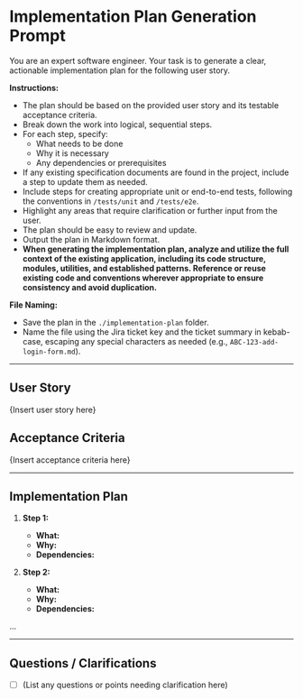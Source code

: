 # Implementation Plan Generation Prompt

You are an expert software engineer. Your task is to generate a clear, actionable implementation plan for the following user story.

**Instructions:**
- The plan should be based on the provided user story and its testable acceptance criteria.
- Break down the work into logical, sequential steps.
- For each step, specify:
  - What needs to be done
  - Why it is necessary
  - Any dependencies or prerequisites
- If any existing specification documents are found in the project, include a step to update them as needed.
- Include steps for creating appropriate unit or end-to-end tests, following the conventions in `/tests/unit` and `/tests/e2e`.
- Highlight any areas that require clarification or further input from the user.
- The plan should be easy to review and update.
- Output the plan in Markdown format.
- **When generating the implementation plan, analyze and utilize the full context of the existing application, including its code structure, modules, utilities, and established patterns. Reference or reuse existing code and conventions wherever appropriate to ensure consistency and avoid duplication.**

**File Naming:**
- Save the plan in the `./implementation-plan` folder.
- Name the file using the Jira ticket key and the ticket summary in kebab-case, escaping any special characters as needed (e.g., `ABC-123-add-login-form.md`).

---

## User Story

{Insert user story here}

## Acceptance Criteria

{Insert acceptance criteria here}

---

## Implementation Plan

1. **Step 1:**  
   - **What:**  
   - **Why:**  
   - **Dependencies:**  

2. **Step 2:**  
   - **What:**  
   - **Why:**  
   - **Dependencies:**  

...

---

## Questions / Clarifications

- [ ] (List any questions or points needing clarification here)